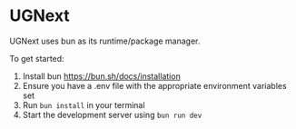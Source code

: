 # UGNext

UGNext uses bun as its runtime/package manager. 

To get started:

1. Install bun https://bun.sh/docs/installation
2. Ensure you have a .env file with the appropriate environment variables set
3. Run ```bun install``` in your terminal
4. Start the development server using ```bun run dev```

